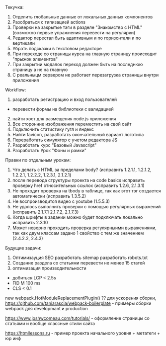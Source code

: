 Текучка:

1. Отделить глобальные данные от локальных данных компонентов
2. Разобраться с типизацией actions
3. Проверки на закрытые тэги в разделе "Знакомство с HTML" (возможно первые упражнения перевести на регулярки)
4. Редактор перестал быть адаптивным и по горизонтали и по вертикали
5. Убрать подсказки в текстовом редакторе
6. При переходе со страницы курса на главную страницу происходит "прыжок элементов"
7. При закрытии модалок переход должен быть на последнюю страницу а не на главную
8. С реальныцм сервером не работает перезагрузка страницы внутри приложения

Workflow:
1. разработать регистрацию и вход пользователей
- перевести формы на библиотеки с валидацией
2. найти хост для размещения node.js приложения
3. Все сторонние изображения переместить на свой сайт
4. Подключить статистику гугл и яндекс
5. Найти favicon, разработать окончательный вариант логотипа
6. Переработать симулятор с учетом редактора JS
7. Разработать курс "Базовый Javascript"
8. Разработать Урок "Фоны и рамки"

Правки по отдельным урокам:

1. Что делать с HTML за пределами body? (исправить 1.2.1.1, 1.2.1.2, 1.2.2.1, 1.2.2.2, 1.2.3.1, 2.1.2.1)
2. после перевода структуры проекта на code basics исправить проверку href относительных ссылок (исправить 1.2.6, 2.1.3.1)
3. Не проходит проверка на tbody в таблице, так как этот тэг создается автоматически (исправить 1.3.5.2)
4. Не воспроизводится видео с youtube (1.5.5.3)
5. Не удалось выполнить проверки с помощью регулярных выражений (исправить 2.1.7.1 2.1.7.2, 2.1.7.3)
6. Когда шрифты в задании можно будет подключать локально исправить 2.3.10
7. Может неверно проходить проверка регулярныими выражениями, так как двум классам задано 1 свойство с тем же значением (2.4.2.2, 2.4.3)

Будущие задачи:
1. Оптимизауция SEO
  разработать sitemap
  разработать robots.txt
2. Создание раздела со статьями
 перевести не менее 15 статей
 3. оптимизация производительности
 - добиться LCP < 2.5s
 - FID M 100 ms
 - CLS < 0.1

new webpack.HotModuleReplacementPlugin() ?? для ускорения сборки,
https://github.com/taniarascia/webpack-boilerplate - примеры сборки webpack для developmant и production

https://www.joshwcomeau.com/tutorials/ - оформление страницы со статьями и вообще классные стили сайта

https://htmllessons.ru - пример проекта начального уровня + метатеги + юр инф
